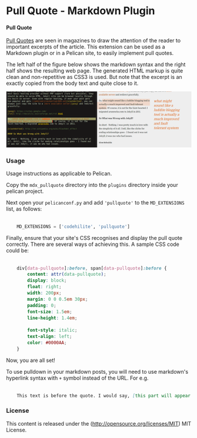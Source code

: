 Pull Quote - Markdown Plugin 
==================================

#### Pull Quote ####

[Pull Quotes][pq] are seen in magazines to draw the attention of the reader to important excerpts of the article. This extension can be used as a Markdown plugin or in a Pelican site, to easily implement pull quotes.

The left half of the figure below shows the markdown syntax and the right half shows the resulting web page. The generated HTML markup is quite clean and non-repetitive as CSS3 is used. But note that the excerpt is an exactly copied from the body text and quite close to it.

![side by side comparison](https://raw.githubusercontent.com/arocks/markdown-pullquote/master/side-by-side.png) 

[pq]: http://en.wikipedia.org/wiki/Pull_quote

### Usage ###

Usage instructions as applicable to Pelican.

Copy the `mdx_pullquote` directory into the `plugins` directory inside your pelican project.

Next open your `pelicanconf.py` and add `'pullquote'` to the `MD_EXTENSIONS` list, as follows:

``` python

    MD_EXTENSIONS = ['codehilite', 'pullquote']
```

Finally, ensure that your site's CSS recognises and display the pull quote correctly. There are several ways of achieving this. A sample CSS code could be:

``` css

    div[data-pullquote]:before, span[data-pullquote]:before {
	    content: attr(data-pullquote);
        display: block;
	    float: right;
	    width: 200px;
	    margin: 0 0 0.5em 30px;
	    padding: 0;
	    font-size: 1.5em;
	    line-height: 1.4em;

        font-style: italic;
        text-align: left;
        color: #0000AA;
    }


```

Now, you are all set!

To use pulldown in your markdown posts, you will need to use markdown's hyperlink syntax with `+` symbol instead of the URL. For e.g.

```markdown

	This text is before the quote. I would say, [this part will appear as a pull quote](+). This text is after the quote.
```

### License ###

This content is released under the (http://opensource.org/licenses/MIT) MIT License.

